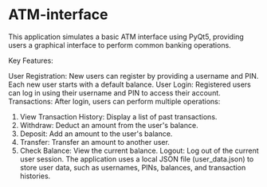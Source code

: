 # ATM-interface
This application simulates a basic ATM interface using PyQt5, providing users a graphical interface to perform common banking operations.

Key Features:

User Registration: New users can register by providing a username and PIN. Each new user starts with a default balance.
User Login: Registered users can log in using their username and PIN to access their account.
Transactions: After login, users can perform multiple operations:
  1. View Transaction History: Display a list of past transactions.
  2. Withdraw: Deduct an amount from the user's balance.
  3. Deposit: Add an amount to the user's balance.
  4. Transfer: Transfer an amount to another user.
  5. Check Balance: View the current balance.
Logout: Log out of the current user session.
The application uses a local JSON file (user_data.json) to store user data, such as usernames, PINs, balances, and transaction histories.
